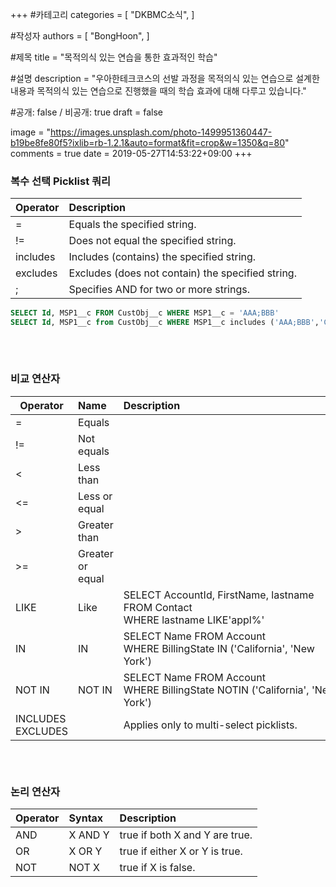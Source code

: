 +++
#카테고리
categories = [
    "DKBMC소식",
]

#작성자
authors = [
    "BongHoon",
]

#제목
title = "목적의식 있는 연습을 통한 효과적인 학습"

#설명
description = "우아한테크코스의 선발 과정을 목적의식 있는 연습으로 설계한 내용과 목적의식 있는 연습으로 진행했을 때의 학습 효과에 대해 다루고 있습니다."

#공개: false / 비공개: true
draft = false


image = "https://images.unsplash.com/photo-1499951360447-b19be8fe80f5?ixlib=rb-1.2.1&auto=format&fit=crop&w=1350&q=80"
comments = true
date = 2019-05-27T14:53:22+09:00
+++

<!-- 게시글 내용 -->
### 복수 선택 Picklist 쿼리
|Operator | Description|
|---|:---|
|=|Equals the specified string.|
|!=|Does not equal the specified string.|
|includes|Includes (contains) the specified string.|
|excludes|Excludes (does not contain) the specified string.|
|;|Specifies AND for two or more strings.|

```sql
SELECT Id, MSP1__c FROM CustObj__c WHERE MSP1__c = 'AAA;BBB'
SELECT Id, MSP1__c from CustObj__c WHERE MSP1__c includes ('AAA;BBB','CCC')
```
###### &nbsp;
### 비교 연산자
Operator | Name | Description
---|:---|:---
= | Equals | 
!= | Not equals | 
< | Less than | 
<= | Less or equal | 
> | Greater than | 
>= | Greater or equal | 
LIKE | Like | SELECT AccountId, FirstName, lastname <br/>FROM Contact <br/> WHERE lastname LIKE'appl%'
IN | IN | SELECT Name FROM Account <br/> WHERE BillingState IN ('California', 'New York')
NOT IN | NOT IN | SELECT Name FROM Account<br/>WHERE BillingState NOTIN ('California', 'New York')					
INCLUDES <br/> EXCLUDES| | Applies only to multi-select picklists.			


###### &nbsp;
### 논리 연산자
Operator | Syntax | Description
---|:---|:---
AND| X AND Y| true if both X and Y are true.
OR| X OR Y| true if either X or Y is true.
NOT| NOT X| true if X is false.


